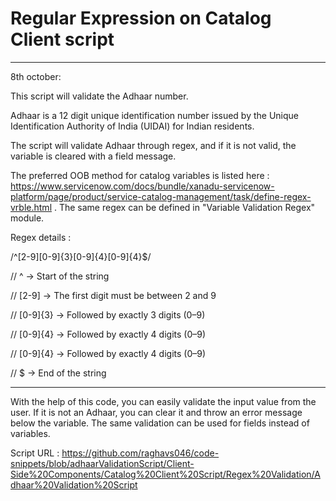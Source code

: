 
# Regular Expression on Catalog Client script

*****************

8th october:

This script will validate the Adhaar number.

Adhaar is a 12 digit unique identification number issued by the Unique Identification Authority of India (UIDAI) for Indian residents.

The script will validate Adhaar through regex, and if it is not valid, the variable is cleared with a field message.

The preferred OOB method for catalog variables is listed here : https://www.servicenow.com/docs/bundle/xanadu-servicenow-platform/page/product/service-catalog-management/task/define-regex-vrble.html . The same regex can be defined in "Variable Validation Regex" module.


Regex details :

/^[2-9][0-9]{3}[0-9]{4}[0-9]{4}$/

// ^ → Start of the string

// [2-9] → The first digit must be between 2 and 9

// [0-9]{3} → Followed by exactly 3 digits (0–9)

// [0-9]{4} → Followed by exactly 4 digits (0–9)

// [0-9]{4} → Followed by exactly 4 digits (0–9)

// $ → End of the string

*****************

With the help of this code, you can easily validate the input value from the user. If it is not an Adhaar, you can clear it and throw an error message below the variable. The same validation can be used for fields instead of variables.

Script URL : https://github.com/raghavs046/code-snippets/blob/adhaarValidationScript/Client-Side%20Components/Catalog%20Client%20Script/Regex%20Validation/Adhaar%20Validation%20Script


